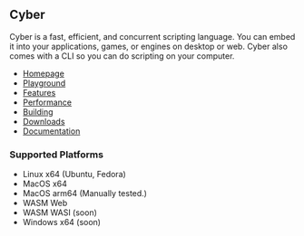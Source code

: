 ## Cyber
Cyber is a fast, efficient, and concurrent scripting language. You can embed it into your applications, games, or engines on desktop or web. Cyber also comes with a CLI so you can do scripting on your computer.

- [Homepage](https://cyberscript.dev)
- [Playground](https://cyberscript.dev/play.html)
- [Features](https://cyberscript.dev/features.html)
- [Performance](https://cyberscript.dev/performance.html)
- [Building](https://github.com/fubark/cyber/blob/master/docs/build.md)
- [Downloads](https://github.com/fubark/cyber/releases)
- [Documentation](https://github.com/fubark/cyber/blob/master/docs/docs.md)

### Supported Platforms
- Linux x64 (Ubuntu, Fedora)
- MacOS x64
- MacOS arm64 (Manually tested.)
- WASM Web
- WASM WASI (soon)
- Windows x64 (soon)